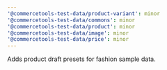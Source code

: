 ```yaml
---
'@commercetools-test-data/product-variant': minor
'@commercetools-test-data/commons': minor
'@commercetools-test-data/product': minor
'@commercetools-test-data/image': minor
'@commercetools-test-data/price': minor
---
```


Adds product draft presets for fashion sample data.
